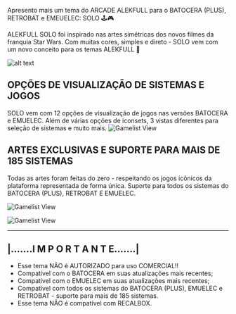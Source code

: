 Apresento mais um tema do ARCADE ALEKFULL para o BATOCERA (PLUS), RETROBAT e EMEUELEC: SOLO 🕹️🎮

ALEKFULL SOLO foi inspirado nas artes simétricas dos novos filmes da franquia Star Wars.
Com muitas cores, simples e direto - SOLO vem com um novo conceito para os temas ALEKFULL 🤗

![alt text](https://i.imgur.com/a0oJGXi.jpg)


OPÇÕES DE VISUALIZAÇÃO DE SISTEMAS E JOGOS
--------------------------------------------------------------------
SOLO vem com 12 opções de visualização de jogos nas versões BATOCERA e EMUELEC.
Além de várias opções de iconsets, 3 vistas diferentes para seleção de sistemas e muito mais.
![Gamelist View](https://i.imgur.com/zDVCwic.png)

ARTES EXCLUSIVAS E SUPORTE PARA MAIS DE 185 SISTEMAS
--------------------------------------------------------------------
Todas as artes foram feitas do zero - respeitando os jogos icônicos da plataforma representada de forma única.
Suporte para todos os sistemas do BATOCERA (PLUS), RETROBAT E EMUELEC.

![Gamelist View](https://i.imgur.com/gh4XjFp.jpg)

![Gamelist View](https://i.imgur.com/por02tj.jpg)


--------------------------------------------------------------
|.......I M P O R T A N T E.......|
---------------------------------------------------------------
* Esse tema NÃO é AUTORIZADO para uso COMERCIAL!!
* Compatível com o BATOCERA em suas atualizações mais recentes;
* Compatível com o EMUELEC em suas atualizações mais recentes;
* Compatível com todos os sistemas do BATOCERA (PLUS), EMUELEC e RETROBAT - suporte para mais de 185 sistemas.
* Esse tema NÃO é compatível com RECALBOX.
